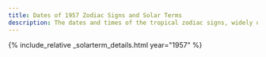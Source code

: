```yaml
---
title: Dates of 1957 Zodiac Signs and Solar Terms
description: The dates and times of the tropical zodiac signs, widely used in western astrology, and solar terms of year 1957
---
```

{% include_relative _solarterm_details.html year="1957" %}
